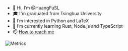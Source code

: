 - 👋 Hi, I’m @HuangFuSL
- 🎓 I'm graduated from Tsinghua University
- 👀 I’m interested in Python and LaTeX
- 🌱 I’m currently learning Rust, Node.js and TypeScript
- 📫 [How to reach me](mailto:huangfusl@outlook.com)

![Metrics](https://huangfusl.github.io/metrics.svg)

<!---
HuangFuSL/HuangFuSL is a ✨ special ✨ repository because its `README.md` (this file) appears on your GitHub profile.
You can click the Preview link to take a look at your changes.
--->
